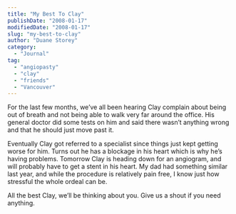 ```yaml
---
title: "My Best To Clay"
publishDate: "2008-01-17"
modifiedDate: "2008-01-17"
slug: "my-best-to-clay"
author: "Duane Storey"
category:
  - "Journal"
tag:
  - "angiopasty"
  - "clay"
  - "friends"
  - "Vancouver"
---
```


For the last few months, we’ve all been hearing Clay complain about being out of breath and not being able to walk very far around the office. His general doctor did some tests on him and said there wasn’t anything wrong and that he should just move past it.

Eventually Clay got referred to a specialist since things just kept getting worse for him. Turns out he has a blockage in his heart which is why he’s having problems. Tomorrow Clay is heading down for an angiogram, and will probably have to get a stent in his heart. My dad had something similar last year, and while the procedure is relatively pain free, I know just how stressful the whole ordeal can be.

All the best Clay, we’ll be thinking about you. Give us a shout if you need anything.